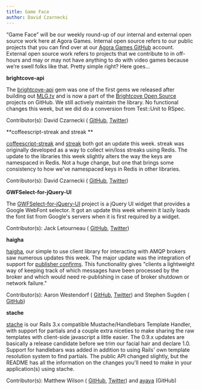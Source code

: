 ```yaml
---
title: Game Face
author: David Czarnecki
---
```

“Game Face” will be our weekly round-up of our internal and external open source work here at Agora Games. Internal open source refers to our public projects that you can find over at our [Agora Games GitHub](https://github.com/agoragames/) account. External open source work refers to projects that we contribute to in off-hours and may or may not have anything to do with video games because we’re swell folks like that. Pretty simple right? Here goes…

 **brightcove-api**

 The [brightcove-api](https://github.com/BrightcoveOS/Ruby-MAPI-Wrapper) gem was one of the first gems we released after building out [MLG.tv](http://tv.majorleaguegaming.com/) and is now a part of the [Brightcove Open Source](https://github.com/BrightcoveOS) projects on GitHub. We still actively maintain the library. No functional changes this week, but we did do a conversion from Test::Unit to RSpec.

 Contributor(s): David Czarnecki ( [GitHub](https://github.com/czarneckid/), [Twitter](https://twitter.com/#%21/czarneckid))

 **coffeescript-streak and streak
 **

 [coffeescript-streak](https://github.com/czarneckid/coffeescript-streak) and [streak](https://github.com/czarneckid/streak) both got an update this week. streak was originally developed as a way to collect win/loss streaks using Redis. The update to the libraries this week slightly alters the way the keys are namespaced in Redis. Not a huge change, but one that brings some consistency to how we've namespaced keys in Redis in other libraries.

 Contributor(s): David Czarnecki ( [GitHub](https://github.com/czarneckid/), [Twitter](https://twitter.com/#%21/czarneckid))

 **GWFSelect-for-jQuery-UI**

 The [GWFSelect-for-jQuery-UI](https://github.com/agoragames/GWFSelect-for-jQuery-UI) project is a jQuery UI widget that provides a Google WebFont selector. It got an update this week wherein it lazily loads the font list from Google's servers when it is first required by a widget.

 Contributor(s): Jack Letourneau ( [GitHub](https://github.com/jletourneau/), [Twitter](https://twitter.com/#!/jlet))

 **haigha**

 [haigha](https://github.com/agoragames/haigha), our simple to use client library for interacting with AMQP brokers saw numerous updates this week. The major update was the integration of support for [publisher confirms](http://www.rabbitmq.com/blog/2011/02/10/introducing-publisher-confirms/). This functionality gives "clients a lightweight way of keeping track of which messages have been processed by the broker and which would need re-publishing in case of broker shutdown or network failure."

 Contributor(s): Aaron Westendorf ( [GitHub](https://github.com/awestendorf/), [Twitter](https://twitter.com/#%21/WashUffize)) and Stephen Sugden ( [GitHub](https://github.com/grncdr/))

 **stache**

 [stache](https://github.com/agoragames/stache) is our Rails 3.x compatible Mustache/Handlebars Template Handler, with support for partials and a couple extra niceties to make sharing the raw templates with client-side javascript a little easier. The 0.9.x updates are basically a release candidate before we trim our facial hair and declare 1.0. Support for handlebars was added in addition to using Rails' own template resolution system to find partials. The public API changed slightly, but the README has all the information on the changes you'll need to make in your application(s) using stache.

 Contributor(s): Matthew Wilson ( [GitHub](https://github.com/hypomodern/), [Twitter](https://twitter.com/#%21/hypomodern)) and [ayaya](https://github.com/ayamomiji) (GitHub)
